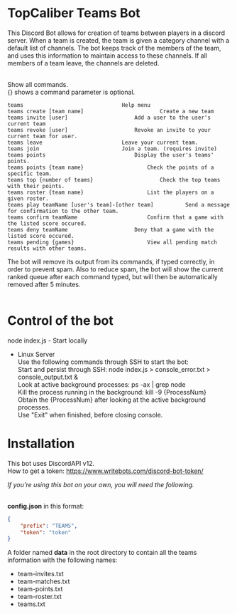 TopCaliber Teams Bot
====================
This Discord Bot allows for creation of teams between players in a discord server. When a team is created, the team is given a category channel with a default list of channels. The bot keeps track of the members of the team, and uses this information to maintain access to these channels. If all members of a team leave, the channels are deleted.<br/><br/>

Show all commands.<br/>
{} shows a command parameter is optional.<br/>
```
teams								Help menu
teams create [team name]    					Create a new team
teams invite [user]						Add a user to the user's current team
teams revoke [user]						Revoke an invite to your current team for user.
teams leave							Leave your current team.
teams join 							Join a team. (requires invite)
teams points							Display the user's teams' points.
teams points {team name}					Check the points of a specific team.
teams top {number of teams} 					Check the top teams with their points.
teams roster {team name}					List the players on a given roster.
teams play teamName [user's team]-[other team]			Send a message for confirmation to the other team.
teams confirm teamName						Confirm that a game with the listed score occured.
teams deny teamName						Deny that a game with the listed score occured.
teams pending {games}						View all pending match results with other teams.
```
The bot will remove its output from its commands, if typed correctly, in order to prevent spam. Also to reduce spam, the bot will show the current ranked queue after each command typed, but will then be automatically removed after 5 minutes.<br/><br/>


Control of the bot
====================

node index.js - Start locally<br/>

- Linux Server 
	<br/></t>Use the following commands through SSH to start the bot: 
	<br/></t>Start and persist through SSH: node index.js > console_error.txt > console_output.txt &
	<br/></t>Look at active background processes: ps -ax | grep node
	<br/></t>Kill the process running in the background: kill -9 {ProcessNum}
		<br/></t></t>Obtain the {ProcessNum} after looking at the active background processes.
	<br/></t>Use "Exit" when finished, before closing console.


Installation
====================
This bot uses DiscordAPI v12.<br/>
How to get a token: https://www.writebots.com/discord-bot-token/<br/>

*If you're using this bot on your own, you will need the following.*<br/><br/>

__config.json__ in this format:<br/>
```json
{
	"prefix": "TEAMS",
	"token": "token"
}
```

A folder named **data** in the root directory to contain all the teams information with the following names:<br/>
- team-invites.txt<br/>
- team-matches.txt<br/>
- team-points.txt<br/>
- team-roster.txt<br/>
- teams.txt<br/>
